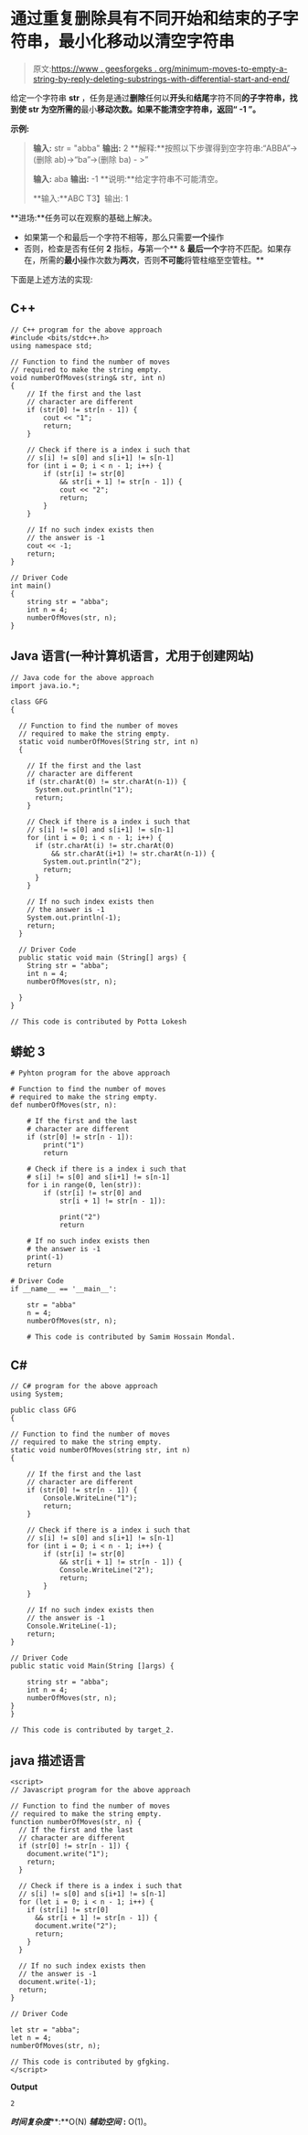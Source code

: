 # 通过重复删除具有不同开始和结束的子字符串，最小化移动以清空字符串

> 原文:[https://www . geesforgeks . org/minimum-moves-to-empty-a-string-by-reply-deleting-substrings-with-differential-start-and-end/](https://www.geeksforgeeks.org/minimum-moves-to-empty-a-string-by-repeatedly-deleting-substrings-with-different-start-and-end/)

给定一个字符串 **str** ，任务是通过**删除**任何以**开头**和**结尾**字符不同**的子字符串，找到使 **str** 为空所需的**最小**移动次数。如果不能清空字符串，返回“ **-1** ”。**

**示例:**

> **输入:** str = "abba"
> **输出:** 2
> **解释:**按照以下步骤得到空字符串:“ABBA”->(删除 ab)->“ba”->(删除 ba) - >”
> 
> **输入:** aba
> **输出:** -1
> **说明:**给定字符串不可能清空。
> 
> **输入:**ABC
> T3】输出: 1

**进场:**任务可以在观察的基础上解决。

*   如果第一个和最后一个字符不相等，那么只需要**一个**操作
*   否则，检查是否有任何 **2** 指标，**与**第一个** & **最后一个**字符不匹配。如果存在，所需的**最小**操作次数为**两次**，否则**不可能**将管柱缩至空管柱。**

下面是上述方法的实现:

## C++

```
// C++ program for the above approach
#include <bits/stdc++.h>
using namespace std;

// Function to find the number of moves
// required to make the string empty.
void numberOfMoves(string& str, int n)
{
    // If the first and the last
    // character are different
    if (str[0] != str[n - 1]) {
        cout << "1";
        return;
    }

    // Check if there is a index i such that
    // s[i] != s[0] and s[i+1] != s[n-1]
    for (int i = 0; i < n - 1; i++) {
        if (str[i] != str[0]
            && str[i + 1] != str[n - 1]) {
            cout << "2";
            return;
        }
    }

    // If no such index exists then
    // the answer is -1
    cout << -1;
    return;
}

// Driver Code
int main()
{
    string str = "abba";
    int n = 4;
    numberOfMoves(str, n);
}
```

## Java 语言(一种计算机语言，尤用于创建网站)

```
// Java code for the above approach
import java.io.*;

class GFG
{

  // Function to find the number of moves
  // required to make the string empty.
  static void numberOfMoves(String str, int n)
  {

    // If the first and the last
    // character are different
    if (str.charAt(0) != str.charAt(n-1)) {
      System.out.println("1");
      return;
    }

    // Check if there is a index i such that
    // s[i] != s[0] and s[i+1] != s[n-1]
    for (int i = 0; i < n - 1; i++) {
      if (str.charAt(i) != str.charAt(0)
          && str.charAt(i+1) != str.charAt(n-1)) {
        System.out.println("2");
        return;
      }
    }

    // If no such index exists then
    // the answer is -1
    System.out.println(-1);
    return;
  }

  // Driver Code
  public static void main (String[] args) {
    String str = "abba";
    int n = 4;
    numberOfMoves(str, n);

  }
}

// This code is contributed by Potta Lokesh
```

## 蟒蛇 3

```
# Pyhton program for the above approach

# Function to find the number of moves
# required to make the string empty.
def numberOfMoves(str, n):

    # If the first and the last
    # character are different
    if (str[0] != str[n - 1]):
        print("1")
        return

    # Check if there is a index i such that
    # s[i] != s[0] and s[i+1] != s[n-1]
    for i in range(0, len(str)):
        if (str[i] != str[0] and
            str[i + 1] != str[n - 1]):

            print("2")
            return

    # If no such index exists then
    # the answer is -1
    print(-1)
    return

# Driver Code
if __name__ == '__main__':

    str = "abba"
    n = 4;
    numberOfMoves(str, n);

    # This code is contributed by Samim Hossain Mondal.
```

## C#

```
// C# program for the above approach
using System;

public class GFG
{

// Function to find the number of moves
// required to make the string empty.
static void numberOfMoves(string str, int n)
{

    // If the first and the last
    // character are different
    if (str[0] != str[n - 1]) {
        Console.WriteLine("1");
        return;
    }

    // Check if there is a index i such that
    // s[i] != s[0] and s[i+1] != s[n-1]
    for (int i = 0; i < n - 1; i++) {
        if (str[i] != str[0]
            && str[i + 1] != str[n - 1]) {
            Console.WriteLine("2");
            return;
        }
    }

    // If no such index exists then
    // the answer is -1
    Console.WriteLine(-1);
    return;
}

// Driver Code
public static void Main(String []args) {

    string str = "abba";
    int n = 4;
    numberOfMoves(str, n);
}
}

// This code is contributed by target_2.
```

## java 描述语言

```
<script>
// Javascript program for the above approach

// Function to find the number of moves
// required to make the string empty.
function numberOfMoves(str, n) {
  // If the first and the last
  // character are different
  if (str[0] != str[n - 1]) {
    document.write("1");
    return;
  }

  // Check if there is a index i such that
  // s[i] != s[0] and s[i+1] != s[n-1]
  for (let i = 0; i < n - 1; i++) {
    if (str[i] != str[0]
      && str[i + 1] != str[n - 1]) {
      document.write("2");
      return;
    }
  }

  // If no such index exists then
  // the answer is -1
  document.write(-1);
  return;
}

// Driver Code

let str = "abba";
let n = 4;
numberOfMoves(str, n);

// This code is contributed by gfgking.
</script>
```

**Output**

```
2
```

***时间复杂度*****:**O(N)
***辅助空间*** **:** O(1)。